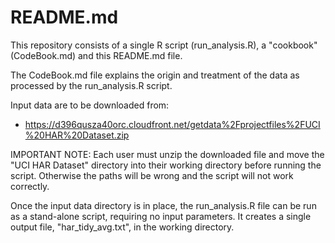 README.md
========================================================

This repository consists of a single R script (run_analysis.R), a "cookbook" (CodeBook.md) and this README.md file.
 
The CodeBook.md file explains the origin and treatment of the data as processed by the run_analysis.R script.

Input data are to be downloaded from: 
* https://d396qusza40orc.cloudfront.net/getdata%2Fprojectfiles%2FUCI%20HAR%20Dataset.zip

IMPORTANT NOTE: Each user must unzip the downloaded file and move the "UCI HAR Dataset" directory into their working directory before running the script. Otherwise the paths will be wrong and the script will not work correctly.

Once the input data directory is in place, the run_analysis.R file can be run as a stand-alone script, requiring no input parameters.  It creates a single output file, "har_tidy_avg.txt", in the working directory.

